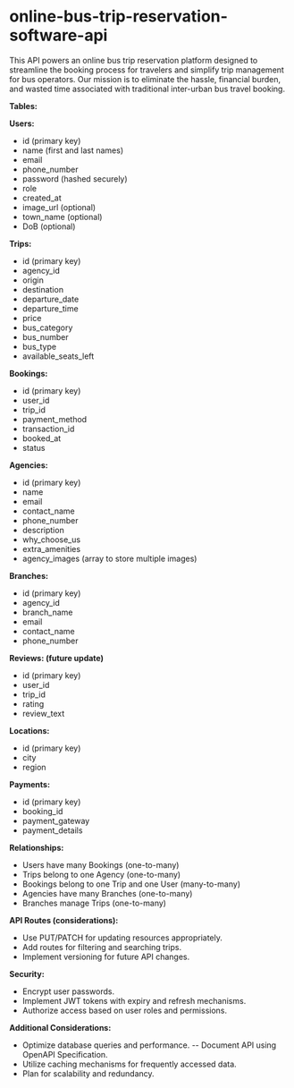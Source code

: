 # online-bus-trip-reservation-software-api
This API powers an online bus trip reservation platform designed to streamline the booking process for travelers and simplify trip management for bus operators. Our mission is to eliminate the hassle, financial burden, and wasted time associated with traditional inter-urban bus travel booking.



**Tables:**

**Users:**

- id (primary key)
- name (first and last names)
- email
- phone_number
- password (hashed securely)
- role
- created_at
- image_url (optional)
- town_name (optional)
- DoB (optional)

**Trips:**
- id (primary key)
- agency_id
- origin
- destination
- departure_date
- departure_time
- price
- bus_category
- bus_number
- bus_type
- available_seats_left

**Bookings:**

- id (primary key)
- user_id
- trip_id
- payment_method
- transaction_id
- booked_at
- status

**Agencies:**

- id (primary key)
- name
- email
- contact_name
- phone_number
- description
- why_choose_us
- extra_amenities
- agency_images (array to store multiple images)

**Branches:**

- id (primary key)
- agency_id
- branch_name
- email
- contact_name
- phone_number


**Reviews: (future update)**

- id (primary key)
- user_id
- trip_id
- rating
- review_text

**Locations:**

- id (primary key)
- city
- region

**Payments:**

- id (primary key)
- booking_id
- payment_gateway
- payment_details




**Relationships:**

- Users have many Bookings (one-to-many)
- Trips belong to one Agency (one-to-many)
- Bookings belong to one Trip and one User (many-to-many)
- Agencies have many Branches (one-to-many)
- Branches manage Trips (one-to-many)

**API Routes (considerations):**

- Use PUT/PATCH for updating resources appropriately.
- Add routes for filtering and searching trips.
- Implement versioning for future API changes.

**Security:**

- Encrypt user passwords.
- Implement JWT tokens with expiry and refresh mechanisms.
- Authorize access based on user roles and permissions.

**Additional Considerations:**

- Optimize database queries and performance.
-- Document API using OpenAPI Specification.
- Utilize caching mechanisms for frequently accessed data.
- Plan for scalability and redundancy.

